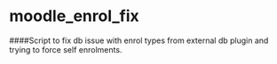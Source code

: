 # moodle_enrol_fix
####Script to fix db issue with enrol types from external db plugin and trying to force self enrolments.

